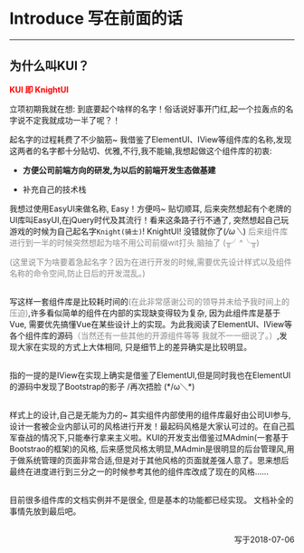 <style>
.opacity {
    opacity: 0.5;    
}
</style>
# Introduce 写在前面的话
----

## 为什么叫KUI？
<p class="text" style="font-weight: bold; color: red;">KUI 即 KnightUI</p>
<p>立项初期我就在想: 到底要起个啥样的名字！俗话说好事开门红,起一个拉轰点的名字说不定我就成功一半了呢？！</p>
<p>起名字的过程耗费了不少脑筋~ 我借鉴了ElementUI、IView等组件库的名称,发现这两者的名字都十分贴切、优雅,不行,我不能输,我想起做这个组件库的初衷:</p>

- <p style="font-weight: bold;">方便公司前端方向的研发,为以后的前端开发生态做基建</p>
- 补充自己的技术栈

我想过使用EasyUI来做名称, Easy！方便吗~ 贴切顺耳, 后来突然想起有个老牌的UI库叫EasyUI,在jQuery时代及其流行！看来这条路子行不通了, 突然想起自己玩游戏的时候为自己起名字```Knight(骑士)```! KnightUI! 没错就你了(*/ω＼*) <span class="opacity">后来组件库进行到一半的时候突然想起为啥不用公司前缀wit打头 脑抽了 (╥╯^╰╥)</span>

<p class="opacity">(这里说下为啥要着急起名字？因为在进行开发的时候,需要优先设计样式以及组件名称的命令空间,防止日后的开发混乱。)</p>


<p style="margin-top: 30px;">写这样一套组件库是比较耗时间的<span class="opacity">(在此非常感谢公司的领导并未给予我时间上的压迫)</span>,许多看似简单的组件在内部的实现缺变得较为复杂, 因为此组件库是基于Vue, 需要优先搞懂Vue在某些设计上的实现。为此我阅读了ElementUI、IView等各个组件库的源码<span class="opacity">（当然还有一些其他的开源组件等等 我就不一一细说了。）</span>,发现大家在实现的方式上大体相同, 只是细节上的差异确实是比较明显。</p>

<p style="margin-top: 30px;">指的一提的是IView在实现上确实是借鉴了ElementUI,但是同时我也在ElementUI的源码中发现了Bootstrap的影子 /再次捂脸 (*/ω＼*)</p>

<p style="margin-top: 30px;">样式上的设计,自己是无能为力的~ 其实组件内部使用的组件库最好由公司UI参与,设计一套被企业内部认可的风格进行开发！最起码风格是大家认可过的。在自己孤军奋战的情况下,只能奉行拿来主义啦。KUI的开发支出借鉴过MAdmin(一套基于Bootstrao的框架)的风格, 后来感觉风格太明显,MAdmin是很明显的后台管理风,用于做系统管理的页面非常合适,但是对于其他风格的页面就差强人意了。思来想后最终在进度进行到三分之一的时候参考其他的组件库改成了现在的风格……</p>

<p style="margin-top: 30px;">目前很多组件库的文档实例并不是很全, 但是基本的功能都已经实现。 文档补全的事情先放到最后吧。</p>

<p style="margin-top: 30px; text-align: right;">写于2018-07-06</p>